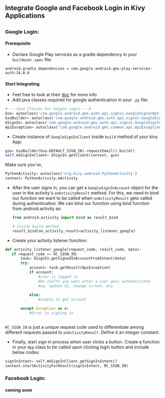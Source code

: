 ## Integrate Google and Facebook Login in Kivy Applications

##
### Google Login:

#### Prerequisite
 * Declare Google Play services as a gradle dependency in your `buildozer.spec` file:
 ```spec
 android.gradle_dependencies = com.google.android.gms:play-services-auth:18.0.0
 ```

#### Start Integrating
 * Feel free to look at their [doc](https://developers.google.com/identity/sign-in/android/sign-in) for more info
 * Add java classes required for google authentication in your `.py` file:
 ```python
 #----Java Classes For Google Login----#
 Gso= autoclass('com.google.android.gms.auth.api.signin.GoogleSignInOptions')
 GsoBuilder= autoclass('com.google.android.gms.auth.api.signin.GoogleSignInOptions$Builder')
 GSignIn= autoclass('com.google.android.gms.auth.api.signin.GoogleSignIn')
 ApiException= autoclass('com.google.android.gms.common.api.ApiException')
 ```
 * Create instance of `GoogleSignInClient` inside `build` method of your kivy App:
 ```python
 gso= GsoBuilder(Gso.DEFAULT_SIGN_IN).requestEmail().build()
 self.mGSignInClient= GSignIn.getClient(context, gso)
 ```
   Make sure you've,
 ```python
 PythonActivity= autoclass('org.kivy.android.PythonActivity')
 context= PythonActivity.mActivity
 ```
 * After the user signs in, you can get a `GoogleSignInAccount` object for the user in the activity's `onActivityResult` method.
   For this, we need to bind our function we want to be called when `onActivityResult` gets called during authentication. We can
   bind our function using bind function from android.activity as:
   ```python
   from android.activity import bind as result_bind
   
   # inside build method
   result_bind(on_activity_result=activity_listener_google)
   ```
 * Create your activity listener function:
 ```python
 def activity_listener_google(request_code, result_code, data):
    if request_code == RC_SIGN_IN:
        task= GSignIn.getSignedInAccountFromIntent(data)
        try:
            account= task.getResult(ApiException)
            if account:
                #user is logged in
                #Do stuffs you want after a user gets authenticated
                #eg. update UI, change screen, etc.
            
            else:
                #unable to get account

        except Exception as e:
            #Error in signing in
            
 ```
 `RC_SIGN_IN` is just a unique request code used to differentiate among different requests passed to `onActivityResult`. Define it an
 integer constant.
 
 * Finally, start sign in process when user clicks a button. Create a function in your `App` class to be called upon clicking login
  button and include below codes:
 ```python
 signInIntent= self.mGSignInClient.getSignInIntent()
 context.startActivityForResult(signInIntent, RC_SIGN_IN)
 
 ```
 

### Facebook Login:
#### coming soon
